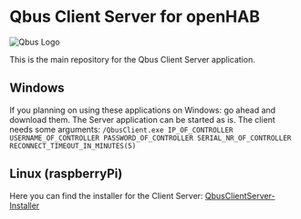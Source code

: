 # Qbus Client Server for openHAB

![Qbus Logo](https://github.com/QbusKoen/QbusClientServer-Installer/blob/main/images/Logo.JPG)

This is the main repository for the Qbus Client Server application.

## Windows
If you planning on using these applications on Windows: go ahead and download them.
The Server application can be started as is.
The client needs some arguments:
```/QbusClient.exe IP_OF_CONTROLLER USERNAME_OF_CONTROLLER PASSWORD_OF_CONTROLLER SERIAL_NR_OF_CONTROLLER RECONNECT_TIMEOUT_IN_MINUTES(5)```

## Linux (raspberryPi)
Here you can find the installer for the Client Server:
[QbusClientServer-Installer](https://github.com/QbusKoen/QbusClientServer-Installer)
